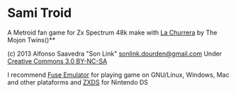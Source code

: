 Sami Troid
=====
A Metroid fan game for Zx Spectrum 48k make with [La Churrera](http://www.mojontwins.com/juegos_mojonos/la-churrera/) by The Mojon Twins()**

(c) 2013 Alfonso Saavedra "Son Link" <sonlink.dourden@gmail.com>
Under [Creative Commons 3.0 BY-NC-SA](http://creativecommons.org/licenses/by-nc-sa/3.0/)

I recommend [Fuse Emulator](http://fuse-emulator.sourceforge.net/) for playing game on GNU/Linux, Windows, Mac and other plataforms and [ZXDS](http://zxds.raxoft.cz/) for Nintendo DS
